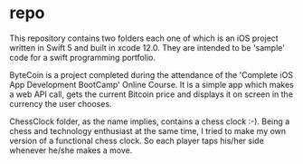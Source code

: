# repo




This repository contains two folders each one of which is an iOS project written in Swift 5 and built in xcode 12.0.
They are intended to be 'sample' code for a swift programming portfolio.
 
ByteCoin is a project completed during the attendance of the 'Complete iOS App Development BootCamp' Online Course. 
It is a simple app which makes a web API call, gets the current Bitcoin price and displays it on screen in the currency the user chooses.

ChessClock folder, as the name implies, contains a chess clock :-). Being a chess and technology enthusiast at the same time, I tried to make 
my own version of a functional chess clock. So each player taps his/her side whenever he/she makes a move.   
